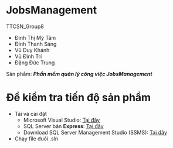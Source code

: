 # JobsManagement
TTCSN_Group8
- Đinh Thị Mỹ Tâm
- Đinh Thanh Sáng
- Vũ Duy Khánh
- Vũ Đình Trí
- Đặng Đức Trung

Sản phẩm: ___Phần mềm quản lý công việc JobsManagement___

# Để kiểm tra tiến độ sản phẩm
  + Tải và cài đặt 
    - Microsoft Visual Studio: [Tại đây](https://visualstudio.microsoft.com/)
    - SQL Server bản __Express__: [Tại đây](https://www.microsoft.com/en-us/sql-server/sql-server-downloads)
    - Download SQL Server Management Studio (SSMS): [Tại đây](https://learn.microsoft.com/en-us/sql/ssms/download-sql-server-management-studio-ssms?view=sql-server-ver16)
  + Chạy file đuôi .sln
